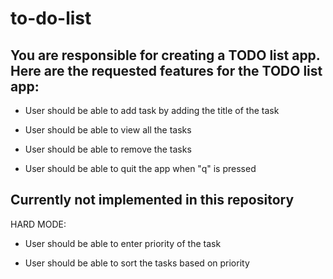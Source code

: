 # to-do-list

 ## You are responsible for creating a TODO list app. Here are the requested features for the TODO list app: 

- User should be able to add task by adding the title of the task 

- User should be able to view all the tasks 

- User should be able to remove the tasks 

- User should be able to quit the app when "q" is pressed 

 
## Currently not implemented in this repository
HARD MODE: 

- User should be able to enter priority of the task 

- User should be able to sort the tasks based on priority
